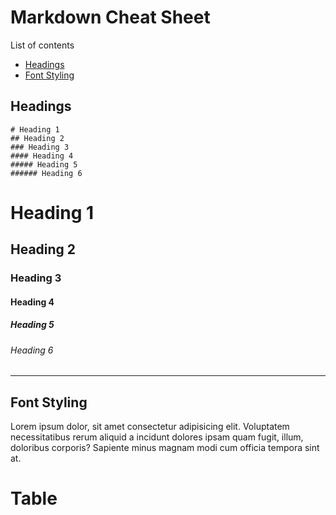# Markdown Cheat Sheet

List of contents   
- [Headings](#headings)
- [Font Styling](#font-styling)



## Headings
```
# Heading 1
## Heading 2
### Heading 3
#### Heading 4  
##### Heading 5
###### Heading 6
```
# Heading 1
## Heading 2
### Heading 3
#### Heading 4  
##### Heading 5
###### Heading 6

---

## Font Styling
Lorem ipsum dolor, sit amet consectetur adipisicing elit. Voluptatem necessitatibus rerum aliquid a incidunt dolores ipsam quam fugit, illum, doloribus corporis? Sapiente minus magnam modi cum officia tempora sint at.







# Table


